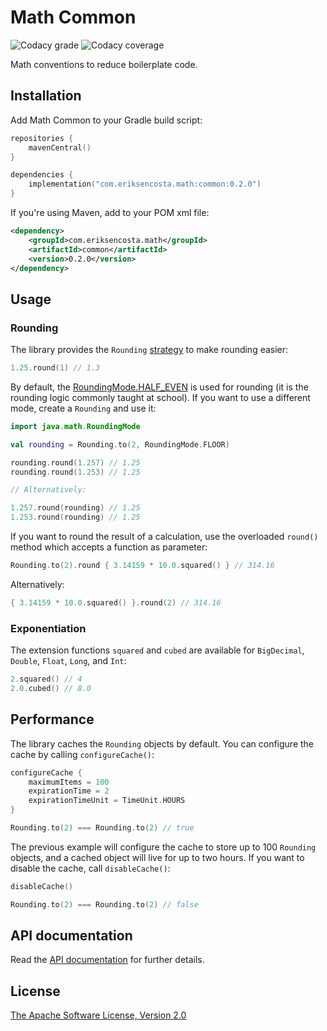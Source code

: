 # Math Common

![Codacy grade](https://img.shields.io/codacy/grade/78b28d3fdf8f4a869b2222b623eb0ed0)
![Codacy coverage](https://img.shields.io/codacy/coverage/78b28d3fdf8f4a869b2222b623eb0ed0)

Math conventions to reduce boilerplate code.

## Installation

Add Math Common to your Gradle build script:

```kotlin
repositories {
    mavenCentral()
}

dependencies {
    implementation("com.eriksencosta.math:common:0.2.0")
}
```

If you're using Maven, add to your POM xml file:

```xml
<dependency>
    <groupId>com.eriksencosta.math</groupId>
    <artifactId>common</artifactId>
    <version>0.2.0</version>
</dependency>
```

## Usage

### Rounding

The library provides the `Rounding` [strategy](https://refactoring.guru/design-patterns/strategy) to make rounding
easier:

```kotlin
1.25.round(1) // 1.3
```

By default, the [RoundingMode.HALF_EVEN](https://docs.oracle.com/javase/8/docs/api/java/math/RoundingMode.html#HALF_EVEN) is
used for rounding (it is the rounding logic commonly taught at school). If you want to use a different mode, create a
`Rounding` and use it:

```kotlin
import java.math.RoundingMode

val rounding = Rounding.to(2, RoundingMode.FLOOR)

rounding.round(1.257) // 1.25
rounding.round(1.253) // 1.25

// Alternatively:

1.257.round(rounding) // 1.25
1.253.round(rounding) // 1.25
```

If you want to round the result of a calculation, use the overloaded `round()` method which accepts a function as
parameter:

```kotlin
Rounding.to(2).round { 3.14159 * 10.0.squared() } // 314.16
```

Alternatively:

```kotlin
{ 3.14159 * 10.0.squared() }.round(2) // 314.16
```

### Exponentiation

The extension functions `squared` and `cubed` are available for `BigDecimal`, `Double`, `Float`, `Long`, and `Int`:

```kotlin
2.squared() // 4
2.0.cubed() // 8.0
```


## Performance

The library caches the `Rounding` objects by default. You can configure the cache by calling `configureCache()`:

```kotlin
configureCache {
    maximumItems = 100
    expirationTime = 2
    expirationTimeUnit = TimeUnit.HOURS
}

Rounding.to(2) === Rounding.to(2) // true
```

The previous example will configure the cache to store up to 100 `Rounding` objects, and a cached object will live for up to two hours. If you want to disable the cache, call `disableCache()`:

```kotlin
disableCache()

Rounding.to(2) === Rounding.to(2) // false
```

## API documentation

Read the [API documentation](https://blog.eriksen.com.br/opensource/math-common/) for further details.

## License

[The Apache Software License, Version 2.0](https://choosealicense.com/licenses/apache/)
